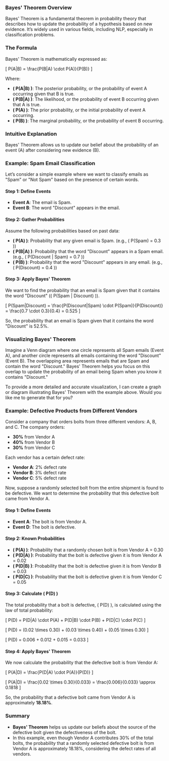### **Bayes' Theorem Overview**

Bayes' Theorem is a fundamental theorem in probability theory that describes how to update the probability of a hypothesis based on new evidence. It’s widely used in various fields, including NLP, especially in classification problems.

### **The Formula**
Bayes' Theorem is mathematically expressed as:

\[
P(A|B) = \frac{P(B|A) \cdot P(A)}{P(B)}
\]

Where:
- **\( P(A|B) \)**: The posterior probability, or the probability of event A occurring given that B is true.
- **\( P(B|A) \)**: The likelihood, or the probability of event B occurring given that A is true.
- **\( P(A) \)**: The prior probability, or the initial probability of event A occurring.
- **\( P(B) \)**: The marginal probability, or the probability of event B occurring.

### **Intuitive Explanation**
Bayes' Theorem allows us to update our belief about the probability of an event (A) after considering new evidence (B).

### **Example: Spam Email Classification**

Let’s consider a simple example where we want to classify emails as "Spam" or "Not Spam" based on the presence of certain words.

#### **Step 1: Define Events**
- **Event A**: The email is Spam.
- **Event B**: The word "Discount" appears in the email.

#### **Step 2: Gather Probabilities**
Assume the following probabilities based on past data:
- **\( P(A) \)**: Probability that any given email is Spam. (e.g., \( P(Spam) = 0.3 \))
- **\( P(B|A) \)**: Probability that the word "Discount" appears in a Spam email. (e.g., \( P(Discount | Spam) = 0.7 \))
- **\( P(B) \)**: Probability that the word "Discount" appears in any email. (e.g., \( P(Discount) = 0.4 \))

#### **Step 3: Apply Bayes' Theorem**
We want to find the probability that an email is Spam given that it contains the word "Discount" (\( P(Spam | Discount) \)).

\[
P(Spam|Discount) = \frac{P(Discount|Spam) \cdot P(Spam)}{P(Discount)} = \frac{0.7 \cdot 0.3}{0.4} = 0.525
\]

So, the probability that an email is Spam given that it contains the word "Discount" is 52.5%.

### **Visualizing Bayes' Theorem**

Imagine a Venn diagram where one circle represents all Spam emails (Event A), and another circle represents all emails containing the word "Discount" (Event B). The overlapping area represents emails that are Spam and contain the word "Discount." Bayes' Theorem helps you focus on this overlap to update the probability of an email being Spam when you know it contains "Discount."

To provide a more detailed and accurate visualization, I can create a graph or diagram illustrating Bayes' Theorem with the example above. Would you like me to generate that for you?

### **Example: Defective Products from Different Vendors**

Consider a company that orders bolts from three different vendors: A, B, and C. The company orders:
- **30%** from Vendor A
- **40%** from Vendor B
- **30%** from Vendor C

Each vendor has a certain defect rate:
- **Vendor A**: 2% defect rate
- **Vendor B**: 3% defect rate
- **Vendor C**: 5% defect rate

Now, suppose a randomly selected bolt from the entire shipment is found to be defective. We want to determine the probability that this defective bolt came from Vendor A.

#### **Step 1: Define Events**
- **Event A**: The bolt is from Vendor A.
- **Event D**: The bolt is defective.

#### **Step 2: Known Probabilities**
- **\( P(A) \)**: Probability that a randomly chosen bolt is from Vendor A = 0.30
- **\( P(D|A) \)**: Probability that the bolt is defective given it is from Vendor A = 0.02
- **\( P(D|B) \)**: Probability that the bolt is defective given it is from Vendor B = 0.03
- **\( P(D|C) \)**: Probability that the bolt is defective given it is from Vendor C = 0.05

#### **Step 3: Calculate \( P(D) \)**
The total probability that a bolt is defective, \( P(D) \), is calculated using the law of total probability:

\[
P(D) = P(D|A) \cdot P(A) + P(D|B) \cdot P(B) + P(D|C) \cdot P(C)
\]

\[
P(D) = (0.02 \times 0.30) + (0.03 \times 0.40) + (0.05 \times 0.30)
\]

\[
P(D) = 0.006 + 0.012 + 0.015 = 0.033
\]

#### **Step 4: Apply Bayes' Theorem**
We now calculate the probability that the defective bolt is from Vendor A:

\[
P(A|D) = \frac{P(D|A) \cdot P(A)}{P(D)}
\]

\[
P(A|D) = \frac{0.02 \times 0.30}{0.033} = \frac{0.006}{0.033} \approx 0.1818
\]

So, the probability that a defective bolt came from Vendor A is approximately **18.18%**.

### **Summary**
- **Bayes' Theorem** helps us update our beliefs about the source of the defective bolt given the defectiveness of the bolt.
- In this example, even though Vendor A contributes 30% of the total bolts, the probability that a randomly selected defective bolt is from Vendor A is approximately 18.18%, considering the defect rates of all vendors.
